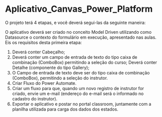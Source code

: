 # Aplicativo_Canvas_Power_Platform

O projeto terá 4 etapas, e você deverá segui-las da seguinte maneira:
 
O aplicativo deverá ser criado no conceito Model Driven utilizando como Datasource o contexto do formulário em execução, apresentado nas aulas. Eis os requisitos desta primeira etapa:
1. Deverá conter Cabeçalho;
2. Deverá conter um campo de entrada de texto do tipo caixa de combinação (ComboBox) permitindo a seleção do curso;
Deverá conter Detalhe (componente do tipo Gallery);
3. O Campo de entrada de texto deve ser do tipo caixa de combinação (ComboBox), permitindo a seleção do instrutor.
4. Criar Fluxo do Power Automate.
5. Criar um fluxo para que, quando um novo registro de instrutor for criado, envie um e-mail (endereço do e-mail será o informado no cadastro do instrutor). 
6. Exportar o aplicativo e postar no portal classroom, juntamente com a planilha utilizada para carga dos dados dos estados.

